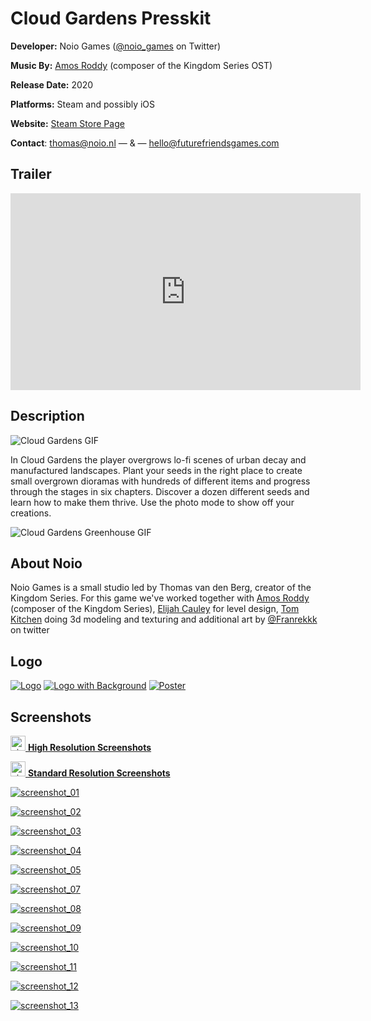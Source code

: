 # Cloud Gardens Presskit

**Developer:** Noio Games ([@noio_games](https://twitter.com/noio_games) on Twitter)

**Music By:** [Amos Roddy](https://amosroddy.bandcamp.com/) (composer of the Kingdom Series OST)

**Release Date:** 2020

**Platforms:** Steam and possibly iOS

**Website:** [Steam Store Page](https://store.steampowered.com/app/1372320/Cloud_Gardens/)

**Contact**: [thomas@noio.nl](mailto:thomas@noio.nl) — & — [hello@futurefriendsgames.com](mailto:hello@futurefriendsgames.com)



## Trailer

<iframe width="560" height="315" src="https://www.youtube.com/embed/ght0J1EfHw0" frameborder="0" allow="accelerometer; autoplay; encrypted-media; gyroscope; picture-in-picture" allowfullscreen></iframe>

## Description

![Cloud Gardens GIF](cloud_gardens_shots.gif)

In Cloud Gardens the player overgrows lo-fi scenes of urban decay and manufactured landscapes. Plant your seeds in the right place to create small overgrown dioramas with hundreds of different items and progress through the stages in six chapters. Discover a dozen different seeds and learn how to make them thrive. Use the photo mode to show off your creations.

![Cloud Gardens Greenhouse GIF](greenhouse_spin.gif)

## About Noio

Noio Games is a small studio led by Thomas van den Berg, creator of the Kingdom Series. For this game we've worked together with [Amos Roddy](https://amosroddy.bandcamp.com/) (composer of the Kingdom Series), [Elijah Cauley](https://www.elijahcauley.com) for level design,  [Tom Kitchen](http://tom-kitchen.co.uk/) doing 3d modeling and texturing and additional art by [@Franrekkk](https://twitter.com/Franrekkk) on twitter

## Logo

[![Logo](logo.png)](logo.png)
[![Logo with Background](logo_with_bg.png)](logo_with_bg.png)
[![Poster](poster.jpg)](poster.jpg)


## Screenshots

[<img width="24" height="24" src="folder-zip.svg" alt="zip icon"> **High Resolution Screenshots**](screenshots/cloud-gardens-screenshots-hires.zip)

[<img width="24" height="24" src="folder-zip.svg" alt="zip icon"> **Standard Resolution Screenshots**](screenshots/cloud-gardens-screenshots.zip)

[![screenshot_01](screenshots/screenshot_01.png)](screenshots/screenshot_01.png)

[![screenshot_02](screenshots/screenshot_02.png)](screenshots/screenshot_02.png)

[![screenshot_03](screenshots/screenshot_03.png)](screenshots/screenshot_03.png)

[![screenshot_04](screenshots/screenshot_04.png)](screenshots/screenshot_04.png)

[![screenshot_05](screenshots/screenshot_05.png)](screenshots/screenshot_05.png)

[![screenshot_07](screenshots/screenshot_07.png)](screenshots/screenshot_07.png)

[![screenshot_08](screenshots/screenshot_08.png)](screenshots/screenshot_08.png)

[![screenshot_09](screenshots/screenshot_09.png)](screenshots/screenshot_09.png)

[![screenshot_10](screenshots/screenshot_10.png)](screenshots/screenshot_10.png)

[![screenshot_11](screenshots/screenshot_11.png)](screenshots/screenshot_11.png)

[![screenshot_12](screenshots/screenshot_12.png)](screenshots/screenshot_12.png)

[![screenshot_13](screenshots/screenshot_13.png)](screenshots/screenshot_13.png)


